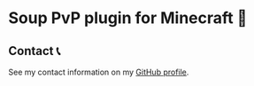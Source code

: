 # Soup PvP plugin for Minecraft 🥣

## Contact 📞

See my contact information on my [GitHub profile](https://github.com/bernardodangelo).
